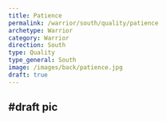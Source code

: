 ```yaml
---
title: Patience
permalink: /warrior/south/quality/patience
archetype: Warrior
category: Warrior
direction: South
type: Quality
type_general: South
image: /images/back/patience.jpg
draft: true
---
```

#draft pic
---
